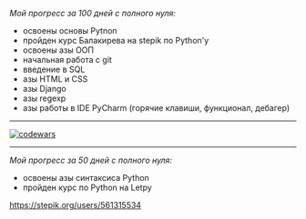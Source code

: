 *Мой прогресс за 100 дней с полного нуля:*
- освоены основы Pytnon
- пройден курс Балакирева на stepik по Python'у
- освоены азы ООП
- начальная работа с git
- введение в SQL
- азы HTML и CSS
- азы Django
- азы regexp
- азы работы в IDE PyCharm (горячие клавиши, функционал, дебагер)
___
[![codewars](https://www.codewars.com/users/Harlok/badges/large)](https://www.codewars.com/users/Harlok)
___
*Мой прогресс за 50 дней с полного нуля:*
- освоены азы синтаксиса Python
- пройден курс по Python на Letpy


https://stepik.org/users/561315534
<!--
**Harlok13/Harlok13** is a ✨ _special_ ✨ repository because its `README.md` (this file) appears on your GitHub profile.

Here are some ideas to get you started:

- 🔭 I’m currently working on ...
- 🌱 I’m currently learning ...
- 👯 I’m looking to collaborate on ...
- 🤔 I’m looking for help with ...
- 💬 Ask me about ...
- 📫 How to reach me: ...
- 😄 Pronouns: ...
- ⚡ Fun fact: ...
-->
